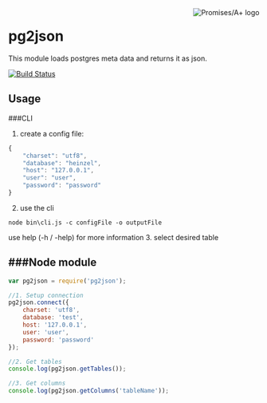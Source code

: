 <a href="http://promises-aplus.github.com/promises-spec">
    <img src="http://promises-aplus.github.com/promises-spec/assets/logo-small.png"
         align="right" valign="top" alt="Promises/A+ logo" />
</a>

pg2json
=======
This module loads postgres meta data and returns it as json.

[![Build Status](https://travis-ci.org/heinzelmannchen/pg2json.png?branch=master)](https://travis-ci.org/heinzelmannchen/heinzelmannchen-template)

Usage
-----

###CLI

1. create a config file:
```javascript
{
    "charset": "utf8",
    "database": "heinzel",
    "host": "127.0.0.1",
    "user": "user",
    "password": "password"
}
```
2. use the cli
```
node bin\cli.js -c configFile -o outputFile
```
use help (-h / -help) for more information
3. select desired table

###Node module
----------
```javascript
var pg2json = require('pg2json');

//1. Setup connection
pg2json.connect({
    charset: 'utf8',
    database: 'test',
    host: '127.0.0.1',
    user: 'user',
    password: 'password'
});

//2. Get tables
console.log(pg2json.getTables());

//3. Get columns
console.log(pg2json.getColumns('tableName'));
```